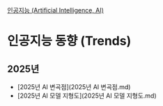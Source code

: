 [인공지능 (Artificial Intelligence, AI)](../index.md)
# 인공지능 동향 (Trends)

## 2025년

- [2025년 AI 변곡점](2025년 AI 변곡점.md)
- [2025년 AI 모델 지형도](2025년 AI 모델 지형도.md)
